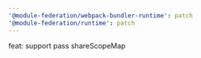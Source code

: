 ```yaml
---
'@module-federation/webpack-bundler-runtime': patch
'@module-federation/runtime': patch
---
```


feat: support pass shareScopeMap
